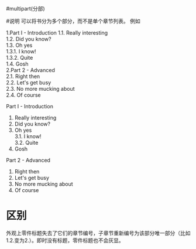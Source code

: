 #multipart(分部)

#说明
可以将书分为多个部分，而不是单个章节列表。
例如  
<!--sec data-title="原先版本" data-id="old" ces-->
1.Part I - Introduction
  1.1. Really interesting  
  1.2. Did you know?  
  1.3. Oh yes  
    1.3.1. I know!  
    1.3.2. Quite  
  1.4. Gosh  
2.Part 2 - Advanced  
  2.1. Right then  
  2.2. Let's get busy  
  2.3. No more mucking about  
  2.4. Of course 
<!--endsec-->  

<!--sec data-title="船新版本" data-id="plus" ces-->
Part I - Introduction
1. Really interesting  
2. Did you know?  
3. Oh yes  
  3.1. I know!  
  3.2. Quite  
4. Gosh  

Part 2 - Advanced  
1. Right then  
2. Let's get busy  
3. No more mucking about  
4. Of course 
<!--endsec-->   
# 区别
外观上零件标题失去了它们的章节编号，子章节重新编号为该部分唯一部分（比如1.2.变为2.）。即时没有标题，零件标题也不会灰显。